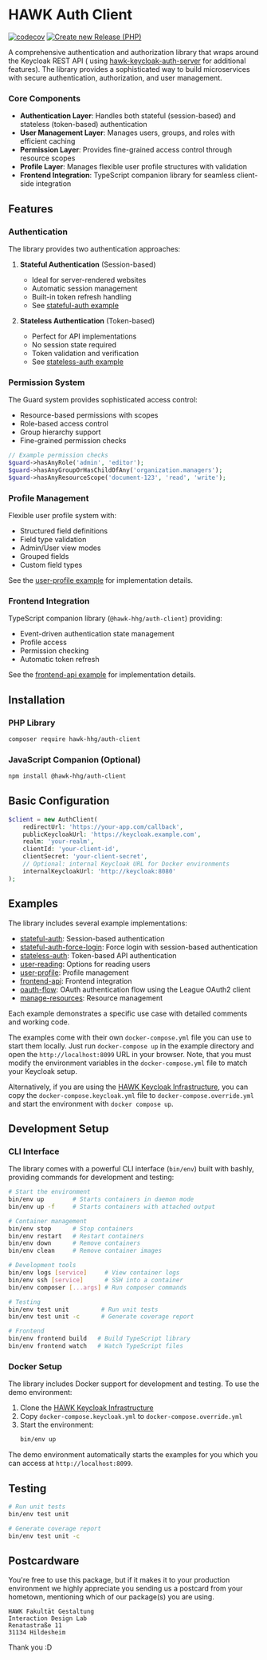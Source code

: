 # HAWK Auth Client

[![codecov](https://codecov.io/gh/HAWK-Digital-Environments/hawk-auth-client/graph/badge.svg?token=ZKQH8LR31E)](https://codecov.io/gh/HAWK-Digital-Environments/hawk-auth-client)
[![Create new Release (PHP)](https://github.com/HAWK-Digital-Environments/hawk-auth-client/actions/workflows/php.yml/badge.svg)](https://github.com/HAWK-Digital-Environments/hawk-auth-client/actions/workflows/php.yml)

A comprehensive authentication and authorization library that wraps around the Keycloak REST API (
using [hawk-keycloak-auth-server](https://github.com/HAWK-Digital-Environments/hawk-keycloak-auth-server) for additional
features). The library provides a sophisticated way to build microservices with secure authentication, authorization,
and user management.

### Core Components

- **Authentication Layer**: Handles both stateful (session-based) and stateless (token-based) authentication
- **User Management Layer**: Manages users, groups, and roles with efficient caching
- **Permission Layer**: Provides fine-grained access control through resource scopes
- **Profile Layer**: Manages flexible user profile structures with validation
- **Frontend Integration**: TypeScript companion library for seamless client-side integration

## Features

### Authentication

The library provides two authentication approaches:

1. **Stateful Authentication** (Session-based)
   - Ideal for server-rendered websites
   - Automatic session management
   - Built-in token refresh handling
   - See [stateful-auth example](examples/stateful-auth/index.php)

2. **Stateless Authentication** (Token-based)
   - Perfect for API implementations
   - No session state required
   - Token validation and verification
   - See [stateless-auth example](examples/stateless-auth/index.php)

### Permission System

The Guard system provides sophisticated access control:

- Resource-based permissions with scopes
- Role-based access control
- Group hierarchy support
- Fine-grained permission checks

```php
// Example permission checks
$guard->hasAnyRole('admin', 'editor');
$guard->hasAnyGroupOrHasChildOfAny('organization.managers');
$guard->hasAnyResourceScope('document-123', 'read', 'write');
```

### Profile Management

Flexible user profile system with:

- Structured field definitions
- Field type validation
- Admin/User view modes
- Grouped fields
- Custom field types

See the [user-profile example](examples/user-profile/index.php) for implementation details.

### Frontend Integration

TypeScript companion library (`@hawk-hhg/auth-client`) providing:

- Event-driven authentication state management
- Profile access
- Permission checking
- Automatic token refresh

See the [frontend-api example](examples/frontend-api/index.html) for implementation details.

## Installation

### PHP Library

```bash
composer require hawk-hhg/auth-client
```

### JavaScript Companion (Optional)

```bash
npm install @hawk-hhg/auth-client
```

## Basic Configuration

```php
$client = new AuthClient(
    redirectUrl: 'https://your-app.com/callback',
    publicKeycloakUrl: 'https://keycloak.example.com',
    realm: 'your-realm',
    clientId: 'your-client-id',
    clientSecret: 'your-client-secret',
    // Optional: internal Keycloak URL for Docker environments
    internalKeycloakUrl: 'http://keycloak:8080'
);
```

## Examples

The library includes several example implementations:

- [stateful-auth](examples/stateful-auth/index.php): Session-based authentication
- [stateful-auth-force-login](examples/stateful-auth-force-login/index.php): Force login with session-based
  authentication
- [stateless-auth](examples/stateless-auth/index.php): Token-based API authentication
- [user-reading](examples/user-reading/index.php): Options for reading users
- [user-profile](examples/user-profile/index.php): Profile management
- [frontend-api](examples/frontend-api/index.html): Frontend integration
- [oauth-flow](examples/oauth-flow/index.php): OAuth authentication flow using the League OAuth2 client
- [manage-resources](examples/manage-resources/index.php): Resource management

Each example demonstrates a specific use case with detailed comments and working code.

The examples come with their own `docker-compose.yml` file you can use to start them locally.
Just run `docker-compose up` in the example directory and open the `http://localhost:8099` URL in your browser.
Note, that you must modify the environment variables in the `docker-compose.yml` file to match your Keycloak setup.

Alternatively, if you are using
the [HAWK Keycloak Infrastructure](https://github.com/HAWK-Digital-Environments/hawk-keycloak-infrastructure),
you can copy the `docker-compose.keycloak.yml` file to `docker-compose.override.yml` and start the environment with
`docker compose up`.

## Development Setup

### CLI Interface

The library comes with a powerful CLI interface (`bin/env`) built with bashly, providing commands for development and
testing:

```bash
# Start the environment
bin/env up        # Starts containers in daemon mode
bin/env up -f     # Starts containers with attached output

# Container management
bin/env stop      # Stop containers
bin/env restart   # Restart containers
bin/env down      # Remove containers
bin/env clean     # Remove container images

# Development tools
bin/env logs [service]     # View container logs
bin/env ssh [service]      # SSH into a container
bin/env composer [...args] # Run composer commands

# Testing
bin/env test unit         # Run unit tests
bin/env test unit -c      # Generate coverage report

# Frontend
bin/env frontend build   # Build TypeScript library
bin/env frontend watch   # Watch TypeScript files
```

### Docker Setup

The library includes Docker support for development and testing. To use the demo environment:

1. Clone the [HAWK Keycloak Infrastructure](https://github.com/HAWK-Digital-Environments/hawk-keycloak-infrastructure)
2. Copy `docker-compose.keycloak.yml` to `docker-compose.override.yml`
3. Start the environment:
   ```bash
   bin/env up
   ```

The demo environment automatically starts the examples for you which you can access at `http://localhost:8099`.

## Testing

```bash
# Run unit tests
bin/env test unit

# Generate coverage report
bin/env test unit -c
```

## Postcardware

You're free to use this package, but if it makes it to your production environment we highly appreciate you sending us a
postcard from your hometown, mentioning which of our package(s) you are using.

```
HAWK Fakultät Gestaltung
Interaction Design Lab
Renatastraße 11
31134 Hildesheim
```

Thank you :D
